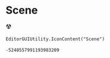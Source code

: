 # Scene
![](/img/Scene.png)

``` CSharp
EditorGUIUtility.IconContent("Scene")
```
```
-5240557991193983209
```
